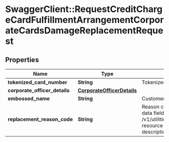 # SwaggerClient::RequestCreditChargeCardFulfillmentArrangementCorporateCardsDamageReplacementRequest

## Properties
Name | Type | Description | Notes
------------ | ------------- | ------------- | -------------
**tokenized_card_number** | **String** | Tokenized card number | 
**corporate_officer_details** | [**CorporateOfficerDetails**](CorporateOfficerDetails.md) |  | [optional] 
**embossed_name** | **String** | Customer Name embossed on the card | [optional] 
**replacement_reason_code** | **String** | Reason code for replacement. This is a reference data field. Please use /v1/utilities/referenceData/{replacementReasonCode} resource to get possible values of this field with descriptions | [optional] 

